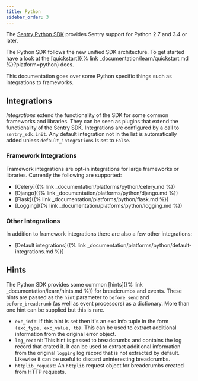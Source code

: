 ```yaml
---
title: Python
sidebar_order: 3
---
```


The [Sentry Python SDK](https://pypi.org/project/sentry-sdk) provides Sentry
support for Python 2.7 and 3.4 or later.

The Python SDK follows the new unified SDK architecture.  To get started
have a look at the [quickstart]({% link _documentation/learn/quickstart.md
%}?platform=python) docs.

This documentation goes over some Python specific things such as integrations to
frameworks.

## Integrations

*Integrations* extend the functionality of the SDK for some common frameworks and
libraries.  They can be seen as plugins that extend the functionality of the Sentry
SDK.  Integrations are configured by a call to `sentry_sdk.init`.  Any default
integration not in the list is automatically added unless `default_integrations` is
set to `False`.

### Framework Integrations

Framework integrations are opt-in integrations for large frameworks or libraries.  Currently
the following are supported:

* [Celery]({% link _documentation/platforms/python/celery.md %})
* [Django]({% link _documentation/platforms/python/django.md %})
* [Flask]({% link _documentation/platforms/python/flask.md %})
* [Logging]({% link _documentation/platforms/python/logging.md %})

### Other Integrations

In addition to framework integrations there are also a few other integrations:

* [Default integrations]({% link _documentation/platforms/python/default-integrations.md %})

## Hints

The Python SDK provides some common [hints]({% link _documentation/learn/hints.md %}) for breadcrumbs
and events.  These hints are passed as the `hint` parameter to `before_send` and `before_breadcrumb`
(as well as event processors) as a dictionary.  More than one hint can be supplied but this is rare.

* `exc_info`: If this hint is set then it's an exc info tuple in the form `(exc_type, exc_value, tb)`.  This
  can be used to extract additional information from the original error object.
* `log_record`: This hint is passed to breadcrumbs and contains the log record that crated it.  It can be used
  to extract additional information from the original `logging` log record that is not extracted by default.
  Likewise it can be useful to discard uninteresting breadcrumbs.
* `httplib_request`: An `httplib` request object for breadcrumbs created from HTTP requests.

